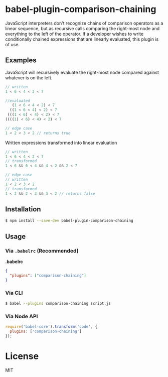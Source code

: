 # babel-plugin-comparison-chaining

JavaScript interpreters don't recognize chains of comparison operators as a linear sequence, but as recursive calls comparing the right-most node and everything to the left of the operator.  If a developer wishes to write conditionally chained expressions that are linearly evaluated, this plugin is of use.

## Examples

JavaScript will recursively evaluate the right-most node compared against whatever is on the left.

```javascript
// written
1 < 6 < 4 < 2 < 7

//evaluated
   (1 < 6 < 4 < 2) < 7 
  ((1 < 6 < 4) < 2) < 7
 (((1 < 6) < 4) < 2) < 7
((((1) < 6) < 4) < 2) < 7

// edge case
1 < 2 < 3 < 2 // returns true
```

Written expressions transformed into linear evaluation

```javascript
// written
1 < 6 < 4 < 2 < 7
// transformed
1 < 6 && 6 < 4 && 4 < 2 && 2 < 7

// edge case
// written
1 < 2 < 3 < 2
// transformed
1 < 2 && 2 < 3 && 3 < 2 // returns false
```

## Installation

```sh
$ npm install --save-dev babel-plugin-comparison-chaining
```

## Usage

### Via `.babelrc` (Recommended)

**.babelrc**

```json
{
  "plugins": ["comparison-chaining"]
}
```

### Via CLI

```sh
$ babel --plugins comparison-chaining script.js
```

### Via Node API

```javascript
require('babel-core').transform('code', {
  plugins: ['comparison-chaining']
});
```

# License

MIT
